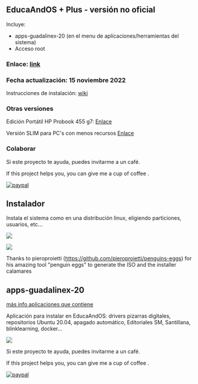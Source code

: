 ## EducaAndOS + Plus - versión no oficial

Incluye:

+ apps-guadalinex-20 (en el menu de aplicaciones/herramientas del sistema)
+ Acceso root

### Enlace:  [link](https://tinyurl.com/educaandosplus)
### Fecha actualización: 15 noviembre 2022

Instrucciones de instalación: [wiki](https://github.com/aosucas499/guadalinex/wiki/Instalación)

### Otras versiones

Edición Portátil HP Probook 455 g7: [Enlace](https://www.madrid.es/UnidadesDescentralizadas/UrbanismoyVivienda/Urbanismo/Destacamos/ficheros/Cartelobras.jpg)

Versión SLIM para PC's con menos recursos [Enlace](https://github.com/aosucas499/guadalinex/tree/slim)

### Colaborar

Si este proyecto te ayuda, puedes invitarme a un café.


If this project helps you,  you can give me a cup of coffee .


[![paypal](https://www.paypalobjects.com/en_US/i/btn/btn_donateCC_LG.gif)](https://www.paypal.com/donate?business=FUMT27MVTRTHJ&no_recurring=0&item_name=Proyectos+TIC+Andaluc%C3%ADa&currency_code=EUR)

## Instalador
Instala el sistema como en una distribución linux, eligiendo particiones, usuarios, etc...

![](https://github.com/aosucas499/guadalinex/blob/main/im%C3%A1genes/educaandos_install.png)

![](https://github.com/aosucas499/guadalinex/blob/main/im%C3%A1genes/educaandos_partition.png)

Thanks to pieroproietti (https://github.com/pieroproietti/penguins-eggs) for his amazing tool "penguin eggs" to generate the ISO and the installer calamares



## apps-guadalinex-20
[más info aplicaciones que contiene](https://github.com/aosucas499/guadalinex/wiki/Apps-guadalinex20)

Aplicación para instalar en EducaAndOS: drivers pizarras digitales, repositorios Ubuntu 20.04, apagado automático, Editoriales SM, Santillana, blinklearning, docker...

![](https://github.com/aosucas499/guadalinex/blob/main/imágenes/VirtualBox_guadalinex%2020.png)



Si este proyecto te ayuda, puedes invitarme a un café.


If this project helps you,  you can give me a cup of coffee .


[![paypal](https://www.paypalobjects.com/en_US/i/btn/btn_donateCC_LG.gif)](https://www.paypal.com/donate?business=FUMT27MVTRTHJ&no_recurring=0&item_name=Proyectos+TIC+Andaluc%C3%ADa&currency_code=EUR)

